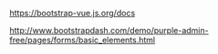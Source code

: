 https://bootstrap-vue.js.org/docs

http://www.bootstrapdash.com/demo/purple-admin-free/pages/forms/basic_elements.html